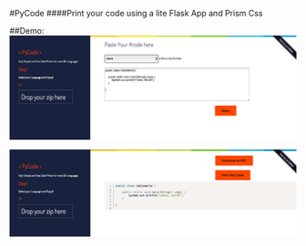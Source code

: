 #PyCode
####Print your code using a lite Flask App and Prism Css


##Demo: 
![ss](demo1.png)


![ss](demo2.png)

